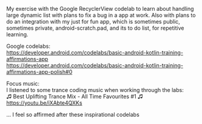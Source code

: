 My exercise with the Google RecyclerView codelab to learn about handling large dynamic list with 
plans to fix a bug in a app at work. Also with plans to do an integration with my just for fun app, 
which is sometimes public, sometimes private, android-scratch.pad, and its to do list,
for repetitive learning.

Google codelabs:<br>
  https://developer.android.com/codelabs/basic-android-kotlin-training-affirmations-app<br>
  https://developer.android.com/codelabs/basic-android-kotlin-training-affirmations-app-polish#0

Focus music:<br>
  I listened to some trance coding music when working through the labs:<br>
    ♫ Best Uplifting Trance Mix - All Time Favourites #1 ♫<br>
    https://youtu.be/iXAbte4QXKs
    
   
... I feel so affirmed after these inspirational codelabs
